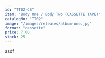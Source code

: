 ```yaml
---
id: "TT02-CS"
item: "Body One / Body Two (CASSETTE TAPE)"
catalogNo: "TT02"
image: "/images/releases/album-one.jpg"
format: "cassette"
price: 7.00
stock: 25
---
```


asdf